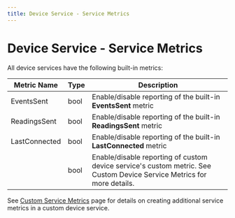 ```yaml
---
title: Device Service - Service Metrics
---
```


# Device Service - Service Metrics

All device services have the following built-in metrics:

| Metric Name                   | Type      | Description                                                  |
| ----------------------------- | --------- | ------------------------------------------------------------ |
| EventsSent                    | bool      | Enable/disable reporting of the built-in **EventsSent** metric |
| ReadingsSent                  | bool      | Enable/disable reporting of the built-in **ReadingsSent** metric |
| LastConnected                 | bool      | Enable/disable reporting of the built-in **LastConnected** metric|
| <CustomMetric>                | bool      | Enable/disable reporting of custom device service's custom metric. See Custom Device Service Metrics for more details. |

See [Custom Service Metrics](../sdk/details/CustomServiceMetrics.md) page for details on creating additional service metrics in a custom device service.
